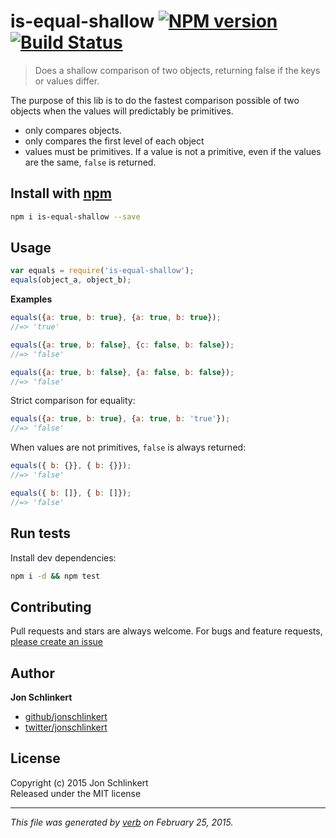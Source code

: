 # is-equal-shallow [![NPM version](https://badge.fury.io/js/is-equal-shallow.svg)](http://badge.fury.io/js/is-equal-shallow)  [![Build Status](https://travis-ci.org/jonschlinkert/is-equal-shallow.svg)](https://travis-ci.org/jonschlinkert/is-equal-shallow) 

> Does a shallow comparison of two objects, returning false if the keys or values differ.

The purpose of this lib is to do the fastest comparison possible of two objects when the values will predictably be primitives. 

- only compares objects.
- only compares the first level of each object
- values must be primitives. If a value is not a primitive, even if the values are the same, `false` is returned.

## Install with [npm](npmjs.org)

```bash
npm i is-equal-shallow --save
```


## Usage

```js
var equals = require('is-equal-shallow');
equals(object_a, object_b);
```

**Examples**

```js
equals({a: true, b: true}, {a: true, b: true});
//=> 'true'

equals({a: true, b: false}, {c: false, b: false});
//=> 'false'

equals({a: true, b: false}, {a: false, b: false});
//=> 'false'
```

Strict comparison for equality:

```js
equals({a: true, b: true}, {a: true, b: 'true'});
//=> 'false'
```

When values are not primitives, `false` is always returned:

```js
equals({ b: {}}, { b: {}});
//=> 'false'

equals({ b: []}, { b: []});
//=> 'false'
```


## Run tests

Install dev dependencies:

```bash
npm i -d && npm test
```

## Contributing
Pull requests and stars are always welcome. For bugs and feature requests, [please create an issue](https://github.com/jonschlinkert/is-equal-shallow/issues)

## Author

**Jon Schlinkert**
 
+ [github/jonschlinkert](https://github.com/jonschlinkert)
+ [twitter/jonschlinkert](http://twitter.com/jonschlinkert) 

## License
Copyright (c) 2015 Jon Schlinkert  
Released under the MIT license

***

_This file was generated by [verb](https://github.com/assemble/verb) on February 25, 2015._
